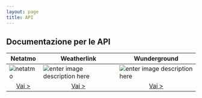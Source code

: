 ```yaml
---
layout: page
title: API
---
```


## Documentazione per le API
|  Netatmo | Weatherlink | Wunderground |
|--|--|--|
|![netatmo](https://i.ibb.co/KyP3MBW/netatmo.png) | ![enter image description here](https://i.ibb.co/QkkPhjK/weatherlink.png)|![enter image description here](https://i.ibb.co/TL319K4/wunderground.png)|
| <center> [Vai >](/api/netatmo) </center>| <center>[Vai >](/api/weatherlinkapi) </center>| <center>[Vai >](/api/wunderground) </center>|


